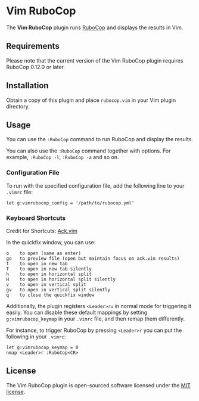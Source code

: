 # Vim RuboCop

The **Vim RuboCop** plugin runs [RuboCop](https://github.com/bbatsov/rubocop) and displays the results in Vim.

## Requirements

Please note that the current version of the Vim RuboCop plugin requires RuboCop 0.12.0 or later.

## Installation

Obtain a copy of this plugin and place `rubocop.vim` in your Vim plugin directory.

## Usage

You can use the `:RuboCop` command to run RuboCop and display the results.

You can also use the `:RuboCop` command together with options. For example, `:RuboCop -l`, `:RuboCop -a` and so on.

### Configuration File

To run with the specified configuration file, add the following line to your `.vimrc` file:

```viml
let g:vimrubocop_config = '/path/to/rubocop.yml'
```

### Keyboard Shortcuts

Credit for Shortcuts: [Ack.vim](https://github.com/mileszs/ack.vim)

In the quickfix window, you can use:

    o    to open (same as enter)
    go   to preview file (open but maintain focus on ack.vim results)
    t    to open in new tab
    T    to open in new tab silently
    h    to open in horizontal split
    H    to open in horizontal split silently
    v    to open in vertical split
    gv   to open in vertical split silently
    q    to close the quickfix window

Additionally, the plugin registers `<Leader>ru` in normal mode
for triggering it easily. You can disable these default mappings by setting
`g:vimrubocop_keymap` in your `.vimrc` file, and then remap them differently.

For instance, to trigger RuboCop by pressing `<Leader>r` you can put the following in
your `.vimrc`:

```viml
let g:vimrubocop_keymap = 0
nmap <Leader>r :RuboCop<CR>
```

## License

The Vim RuboCop plugin is open-sourced software licensed under the [MIT license](http://opensource.org/licenses/MIT).
